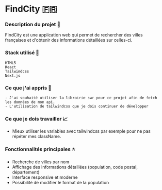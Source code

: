 # FindCity 🇫🇷

### Description du projet 📝

FindCity est une application web qui permet de rechercher des villes françaises et d'obtenir des informations détaillées sur celles-ci.

### Stack utilisé :hammer:

    HTML5
    React
    Tailwindcss
    Next.js

### Ce que j'ai appris 🧠

    - J'ai souhaité utiliser la librairie swr pour ce projet afin de fetch les données de mon api.
    - L'utilisation de tailwindcss que je dois continuer de développer

### Ce que je dois travailler :chart_with_upwards_trend:

- Mieux utiliser les variables avec tailwindcss par exemple pour ne pas répéter mes className.

### Fonctionnalités principales ⭐

- Recherche de villes par nom
- Affichage des informations détaillées (population, code postal, département)
- Interface responsive et moderne
- Possibilité de modifier le format de la population
